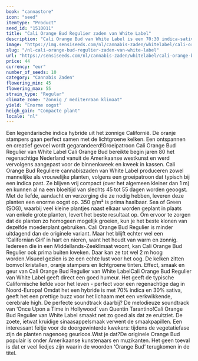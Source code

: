 ```yaml
---
book: "cannastore"
icon: "seed"
itemtype: "Product"
seed_id: "1510011"
title: "Cali Orange Bud Regulier zaden van White Label"
description: "Cali Orange Bud van White Label is een 70:30 indica-sativa hybride met een korte bloeitijd. Heerlijke sinaasappelsmaak en mooie opbrengst. Bestel het nu!"
image: "https://img.sensiseeds.com/nl/cannabis-zaden/whitelabel/cali-orange-bud-image.png"
slug: "/nl-cali-orange-bud-regulier-zaden-van-white-label"
url: "https://sensiseeds.com/nl/cannabis-zaden/whitelabel/cali-orange-bud?a_aid=cannastore"
price: 44
currency: "eur"
number_of_seeds: 10
category: "Cannabis Zaden"
flowering_min: 45
flowering_max: 55
strain_type: "Regular"
climate_zone: "Zonnig / mediterraan klimaat"
yield: "Enorme oogst"
heigh_gain: "Compacte plant"
locale: "nl"
---
```

Een legendarische indica hybride uit het zonnige Californië. De oranje stampers gaan perfect samen met de lichtgroene kelken. Een ontspannen en creatief gevoel wordt gegarandeerd!Groeipatroon Cali Orange Bud Regulier van White Label Cali Orange Bud bereikte begin jaren 80 het regenachtige Nederland vanuit de Amerikaanse westkunst en werd vervolgens aangepast voor de binnenkweek en kweek in kassen. Cali Orange Bud Reguliere cannabiszaden van White Label produceren zowel mannelijke als vrouwelijke planten, volgens een groeipatroon dat typisch bij een indica past. Ze blijven vrij compact (over het algemeen kleiner dan 1 m) en kunnen al na een bloeitijd van slechts 45 tot 55 dagen worden geoogst. Met de liefde, aandacht en verzorging die ze nodig hebben, leveren deze planten een enorme oogst op. 350 g/m² is prima haalbaar. Sea of Green (SOG), waarbij veel kleine plantjes naast elkaar worden geplant in plaats van enkele grote planten, levert het beste resultaat op. Om ervoor te zorgen dat de planten zo homogeen mogelijk groeien, kun je het beste klonen van dezelfde moederplant gebruiken. Cali Orange Bud Regulier is minder uitdagend dan de originele variant. Maar het blijft echter wel een ‘Californian Girl’ in hart en nieren, want het houdt van warm en zonnig. Iedereen die in een Middellands-Zeeklimaat woont, kan Cali Orange Bud Regulier ook prima buiten kweken. Daar kan ze tot wel 2 m hoog worden.Visueel gezien is ze een echte lust voor het oog. De kelken zitten bomvol kristallen, oranje stampers en lichtgroene tinten. Effect, smaak en geur van Cali Orange Bud Regulier van White LabelCali Orange Bud Regulier van White Label geeft direct een goed humeur. Het geeft de typische Californische liefde voor het leven - perfect voor een regenachtige dag in Noord-Europa! Omdat het een hybride is met 70% indica en 30% sativa, geeft het een prettige buzz voor het lichaam met een verkwikkende, cerebrale high. De perfecte soundtrack daarbij? De melodieuze soundtrack van ‘Once Upon a Time in Hollywood’ van Quentin Tarantino!Cali Orange Bud Regulier van White Label smaakt net zo goed als dat ze eruitziet. De zoete, ietwat kruidige sinaasappelsmaak verwent de smaakpapillen. Een interessant feitje voor de doorgewinterde kwekers: tijdens de vegetatiefase zijn de planten nagenoeg geurloos.Wist je dat?De originele Orange Bud populair is onder Amerikaanse kunstenaars en muzikanten. Het geen toeval is dat er veel liedjes zijn waarin de woorden ‘Orange Bud’ terugkomen in de titel.
